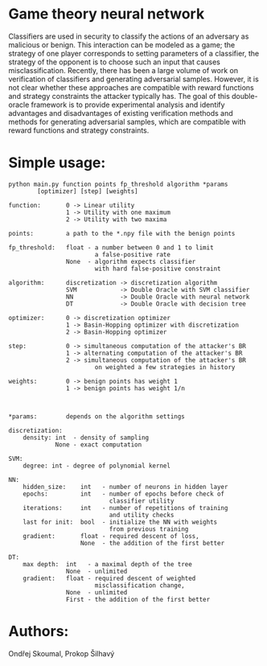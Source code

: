 # Game theory neural network

Classifiers are used in security to classify the actions of an adversary as malicious or benign. This interaction can be modeled as a game; the strategy of one player corresponds to setting parameters of a classifier, the strategy of the opponent is to choose such an input that causes misclassification. Recently, there has been a large volume of work on verification of classifiers and generating adversarial samples. However, it is not clear whether these approaches are compatible with reward functions and strategy constraints the attacker typically has. The goal of this double-oracle framework is to provide experimental analysis and identify advantages and disadvantages of existing verification methods and methods for generating adversarial samples, which are compatible with reward functions and strategy constraints.

# Simple usage:
    
    python main.py function points fp_threshold algorithm *params
            [optimizer] [step] [weights]

    function:       0 -> Linear utility
                    1 -> Utility with one maximum
                    2 -> Utility with two maxima

    points:         a path to the *.npy file with the benign points

    fp_threshold:   float - a number between 0 and 1 to limit
                            a false-positive rate
                    None  - algorithm expects classifier
                            with hard false-positive constraint

    algorithm:      discretization -> discretization algorithm
                    SVM            -> Double Oracle with SVM classifier
                    NN             -> Double Oracle with neural network
                    DT             -> Double Oracle with decision tree

    optimizer:      0 -> discretization optimizer
                    1 -> Basin-Hopping optimizer with discretization
                    2 -> Basin-Hopping optimizer

    step:           0 -> simultaneous computation of the attacker's BR
                    1 -> alternating computation of the attacker's BR
                    2 -> simultaneous computation of the attacker's BR
                            on weighted a few strategies in history

    weights:        0 -> benign points has weight 1
                    1 -> benign points has weight 1/n



    *params:        depends on the algorithm settings

    discretization:
        density: int  - density of sampling
                 None - exact computation
        
    SVM:
        degree: int - degree of polynomial kernel
        
    NN:
        hidden_size:    int   - number of neurons in hidden layer
        epochs:         int   - number of epochs before check of
                                classifier utility
        iterations:     int   - number of repetitions of training
                                and utility checks
        last for init:  bool  - initialize the NN with weights
                                from previous training
        gradient:       float - required descent of loss,
                        None  - the addition of the first better
        
    DT:
        max depth:  int   - a maximal depth of the tree
                    None  - unlimited
        gradient:   float - required descent of weighted
                            misclassification change,
                    None  - unlimited
                    First - the addition of the first better
                   
# Authors:

Ondřej Skoumal, Prokop Šilhavý
